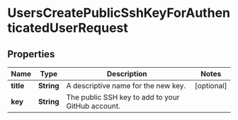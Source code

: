 

# UsersCreatePublicSshKeyForAuthenticatedUserRequest


## Properties

| Name | Type | Description | Notes |
|------------ | ------------- | ------------- | -------------|
|**title** | **String** | A descriptive name for the new key. |  [optional] |
|**key** | **String** | The public SSH key to add to your GitHub account. |  |



